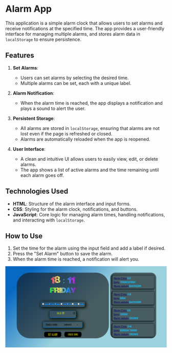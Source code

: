 # Alarm App

This application is a simple alarm clock that allows users to set alarms and receive notifications at the specified time. The app provides a user-friendly interface for managing multiple alarms, and stores alarm data in `localStorage` to ensure persistence.

## Features

1. **Set Alarms**:
   - Users can set alarms by selecting the desired time.
   - Multiple alarms can be set, each with a unique label.
2. **Alarm Notification**:

   - When the alarm time is reached, the app displays a notification and plays a sound to alert the user.

3. **Persistent Storage**:

   - All alarms are stored in `localStorage`, ensuring that alarms are not lost even if the page is refreshed or closed.
   - Alarms are automatically reloaded when the app is reopened.

4. **User Interface**:
   - A clean and intuitive UI allows users to easily view, edit, or delete alarms.
   - The app shows a list of active alarms and the time remaining until each alarm goes off.

## Technologies Used

- **HTML**: Structure of the alarm interface and input forms.
- **CSS**: Styling for the alarm clock, notifications, and buttons.
- **JavaScript**: Core logic for managing alarm times, handling notifications, and interacting with `localStorage`.

## How to Use

1. Set the time for the alarm using the input field and add a label if desired.
2. Press the "Set Alarm" button to save the alarm.
3. When the alarm time is reached, a notification will alert you.

![Alarm App](photo/alarm.png)
